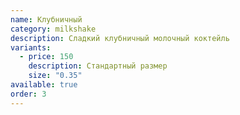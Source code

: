 ```yaml
---
name: Клубничный
category: milkshake
description: Сладкий клубничный молочный коктейль
variants:
  - price: 150
    description: Стандартный размер
    size: "0.35"
available: true
order: 3
---
```

